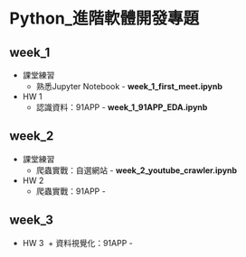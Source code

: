 # Python_進階軟體開發專題

## week_1
+ 課堂練習
  + 熟悉Jupyter Notebook - **week_1_first_meet.ipynb**
+ HW 1
  + 認識資料：91APP - **week_1_91APP_EDA.ipynb**

## week_2
+ 課堂練習
  + 爬蟲實戰：自選網站 - **week_2_youtube_crawler.ipynb**
+ HW 2
  + 爬蟲實戰：91APP - 

## week_3
+ HW 3
  + 資料視覺化：91APP - 
